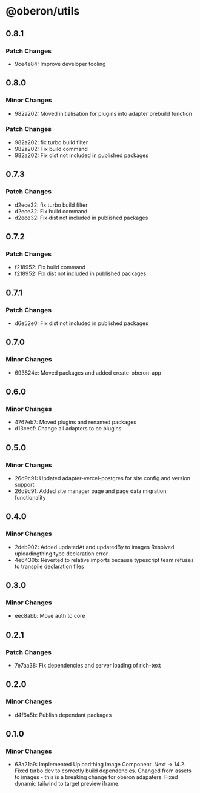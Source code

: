 # @oberon/utils

## 0.8.1

### Patch Changes

- 9ce4e84: Improve developer tooling

## 0.8.0

### Minor Changes

- 982a202: Moved initialisation for plugins into adapter prebuild function

### Patch Changes

- 982a202: fix turbo build filter
- 982a202: Fix build command
- 982a202: Fix dist not included in published packages

## 0.7.3

### Patch Changes

- d2ece32: fix turbo build filter
- d2ece32: Fix build command
- d2ece32: Fix dist not included in published packages

## 0.7.2

### Patch Changes

- f218952: Fix build command
- f218952: Fix dist not included in published packages

## 0.7.1

### Patch Changes

- d6e52e0: Fix dist not included in published packages

## 0.7.0

### Minor Changes

- 693824e: Moved packages and added create-oberon-app

## 0.6.0

### Minor Changes

- 4767eb7: Moved plugins and renamed packages
- d13cecf: Change all adapters to be plugins

## 0.5.0

### Minor Changes

- 26d9c91: Updated adapter-vercel-postgres for site config and version support
- 26d9c91: Added site manager page and page data migration functionality

## 0.4.0

### Minor Changes

- 2deb902: Added updatedAt and updatedBy to images
  Resolved uploadingthing type declaration error
- 4e6430b: Reverted to relative imports because typescript team refuses to transpile declaration files

## 0.3.0

### Minor Changes

- eec8abb: Move auth to core

## 0.2.1

### Patch Changes

- 7e7aa38: Fix dependencies and server loading of rich-text

## 0.2.0

### Minor Changes

- d4f6a5b: Publish dependant packages

## 0.1.0

### Minor Changes

- 63a21a9: Implemented Uploadthing Image Component.
  Next -> 14.2.
  Fixed turbo dev to correctly build dependencies.
  Changed from assets to images - this is a breaking change for oberon adapaters.
  Fixed dynamic tailwind to target preview iframe.
